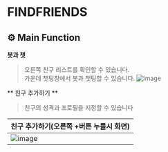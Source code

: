 # FINDFRIENDS

## ⚙ Main Function
**봇과 챗**

>오른쪽 친구 리스트를 확인할 수 있습니다.<br>
>가운데 챗팅창에서 봇과 챗팅할 수 있습니다.
![image](https://github.com/JunKyung-Jo/Frontend/assets/102145499/6cd61434-261c-439a-aad2-106b9faf871a)

** 친구 추가하기 **
>친구의 성격과 프로필을 지정할 수 있습니다

| 친구 추가하기(오른쪽 +버튼 누를시 화면)                                                                                             |
|----------------------------------------------------------------------------------------------------------------------|
| ![image](https://github.com/JunKyung-Jo/Frontend/assets/102145499/efd55c54-2a8b-4dca-9708-e81864248a8b) |
